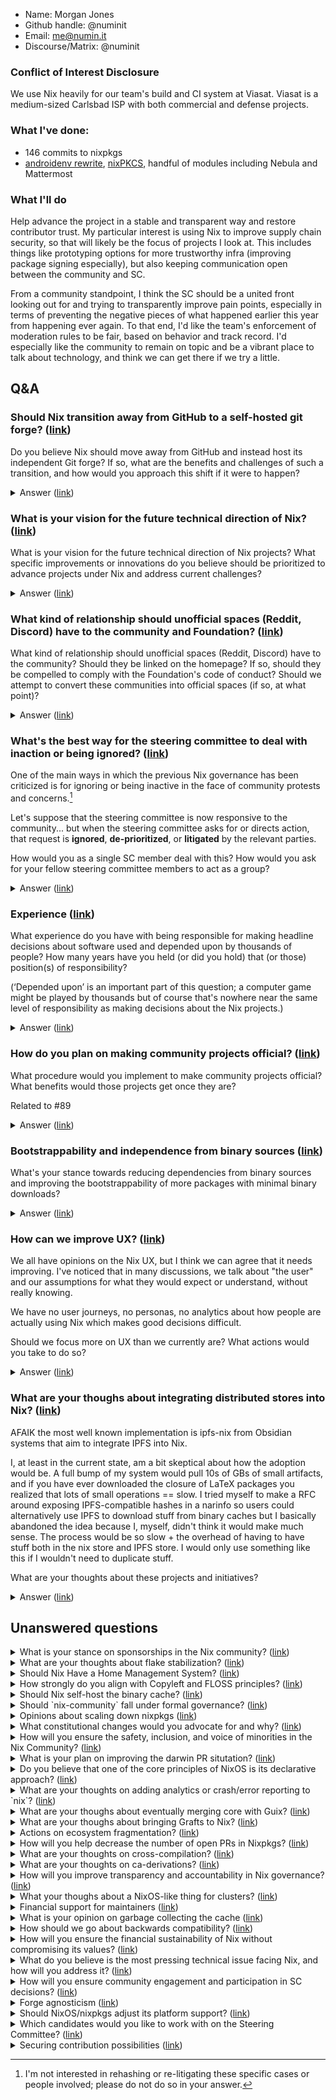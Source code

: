 - Name: Morgan Jones
- Github handle: @numinit
- Email: me@numin.it
- Discourse/Matrix: @numinit

### Conflict of Interest Disclosure

We use Nix heavily for our team's build and CI system at Viasat. Viasat is a medium-sized Carlsbad ISP with both commercial and defense projects.
 
### What I've done:

- 146 commits to nixpkgs
- [androidenv rewrite](https://github.com/NixOS/nixpkgs/pull/89775), [nixPKCS](https://github.com/numinit/nixpkcs), handful of modules including Nebula and Mattermost

### What I'll do

Help advance the project in a stable and transparent way and restore contributor trust. My particular interest is using Nix to improve supply chain security, so that will likely be the focus of projects I look at. This includes things like prototyping options for more trustworthy infra (improving package signing especially), but also keeping communication open between the community and SC.

From a community standpoint, I think the SC should be a united front looking out for and trying to transparently improve pain points, especially in terms of preventing the negative pieces of what happened earlier this year from happening ever again. To that end, I'd like the team's enforcement of moderation rules to be fair, based on behavior and track record. I'd especially like the community to remain on topic and be a vibrant place to talk about technology, and think we can get there if we try a little.
## Q&A

### Should Nix transition away from GitHub to a self-hosted git forge? ([link](https://github.com/NixOS/SC-election-2024/issues/18))


Do you believe Nix should move away from GitHub and instead host its independent Git forge? If so, what are the benefits and challenges of such a transition, and how would you approach this shift if it were to happen?

<details>
<summary>Answer (<a href="https://github.com/NixOS/SC-election-2024/issues/18#issuecomment-2390507410">link</a>)</summary>

For now, no. To quote Pieter Hintjens:

> I'm sure one day some large firm will buy GitHub and break it, and another platform will rise in its place. Until then, Github serves up a near-perfect set of minimal, fast, simple tools.

It's definitely within the purview of the Nix values to experiment, though! Lock-in is a shame, but we should go to where most of our contributors are.
</details>

### What is your vision for the future technical direction of Nix? ([link](https://github.com/NixOS/SC-election-2024/issues/50))


What is your vision for the future technical direction of Nix projects? What specific improvements or innovations do you believe should be prioritized to advance projects under Nix and address current challenges?

<details>
<summary>Answer (<a href="https://github.com/NixOS/SC-election-2024/issues/50#issuecomment-2395917364">link</a>)</summary>

I want to see Nix get more widespread adoption, because that will result in it being more successful. We should focus on how users are actually using things, and work on improving tech that facilitates that:

- Improve developer experience by stabilizing flakes. Try to get flake schemas out as part of this. Target Docker adjacent users so Nix feels less built for its developers, and more built to solve problems.
- Improve trust in the binary cache infrastructure by signing derivations in backwards compatible ways using hardware keystore keys, preferably with remote attestation of those keys.
- Improve the store situation by exploring distributed NAR fetching that helps with cache data egress cost as long as it doesn't also slow things down for people.
- Get rid of things people think are annoying, like cached eval errors. More automation, whenever we see something that's annoying to test by hand. Less nix- commands and more nix commands so there's one clear path to use things.

I love Nix, but also think that there's a huge wealth of technical improvements that will make others love Nix more. Let's focus on how people are actually using the software and iterate on it. 
</details>

### What kind of relationship should unofficial spaces (Reddit, Discord) have to the community and Foundation? ([link](https://github.com/NixOS/SC-election-2024/issues/34))


What kind of relationship should unofficial spaces (Reddit, Discord) have to the community? Should they be linked on the homepage? If so, should they be compelled to comply with the Foundation's code of conduct? Should we attempt to convert these communities into official spaces (if so, at what point)?

<details>
<summary>Answer (<a href="https://github.com/NixOS/SC-election-2024/issues/34#issuecomment-2384701140">link</a>)</summary>

> What kind of relationship should unofficial spaces (Reddit, Discord) have to the community?

The internet is a huge place, and as the userbase of NixOS grows, people will form communities for smaller focus groups or projects. We should encourage and support them, even if they have a different focus from us. People have more fun when they find other like-minded people to hang out with and hack on projects they enjoy.

> Should they be linked on the homepage?

Depends on how much space is on the homepage, and whether they can be fairly presented next to other communities of the same size. Long term, it may make less sense for NixOS to be the arbiter of who gets on the homepage if there are very many communities. For now, it seems like it's useful.

> If so, should they be compelled to comply with the Foundation's code of conduct?

No. They can adopt it if they want and there may be benefits in consistency if they do so, but this is a type of conformity that we have no business enforcing on another community. From the values, "we are a synthesis of varied but overlapping communities." We can be both varied and overlapping while treating each other with respect.

> Should we attempt to convert these communities into official spaces (if so, at what point)?

Possibly, but only at the point where the people running those communities think they're ready for it and they agree it would be beneficial. I think we already have a problem with fragmentation of official spaces between Matrix, GH, and the Discourse. Unofficial spaces each bring their own userbases, which is more a feature of online communities than a bug.
</details>

### What's the best way for the steering committee to deal with inaction or being ignored? ([link](https://github.com/NixOS/SC-election-2024/issues/114))


One of the main ways in which the previous Nix governance has been criticized is for ignoring or being inactive in the face of community protests and concerns.[^1]

[^1]: I'm not interested in rehashing or re-litigating these specific cases or people involved; please do not do so in your answer.

Let's suppose that the steering committee is now responsive to the community... but when the steering committee asks for or directs action, that request is **ignored**, **de-prioritized**, or **litigated** by the relevant parties.

How would you as a single SC member deal with this? How would you ask for your fellow steering committee members to act as a group?


<details>
<summary>Answer (<a href="https://github.com/NixOS/SC-election-2024/issues/114#issuecomment-2395149847">link</a>)</summary>

I like this question. It's a classic "how would you manage conflicts in a team environment" with an open source twist.

> Maintain effective escalation points for issues that require further attention. Decision authority may be delegated to other teams when significant analysis is needed, [...]

First of all, we should really know what's going on before taking action, and it shouldn't be a surprise, because we should have been in active communication with the team this entire time, in meetings on the record. At the end of the day, though, the SC is responsible for the direction of the project, and something's not getting done.

I'd assume the best. Why is the team not making progress? Is there something they're missing? More likely, is there something _we're_ missing as the SC? Where can _we_ fix the leadership failure? Only once all avenues that the SC could have taken to reasonably provide support are exhausted, do we talk about invoking the constitution. So, then it goes:

> [...] but the SC remains responsible if the delegated team fails to reach a decision.

This is where the SC can decide to change the composition of the team, or dissolve the team. It should ideally be done without a shred of animosity. Experiments fail. We're an open source project and a team, it happens.

> We are here, first and foremost, as individuals working together.

That's the approach that will help people in the project stay friendly with each other. What will not help is pitting people in the project against each other to get what someone wants.

> We treat each other with respect and civility. No matter one's individual identity, circumstances, level of contribution to the project, or status, everyone has the right to respect, and everyone has the duty to treat others with respect. We prioritise project health over individual interests.

The community has a right not to be weaponized by the Steering Committee, because doing so would be disrespectful, and an abuse of power. We all agreed on a set of values. Using the SC for destructive, antisocial purposes counter to the community's values should be grounds for dismissal from the SC.
</details>

### Experience ([link](https://github.com/NixOS/SC-election-2024/issues/104))


What experience do you have with being responsible for making headline decisions about software used and depended upon by thousands of people? How many years have you held (or did you hold) that (or those) position(s) of responsibility?

(‘Depended upon’ is an important part of this question; a computer game might be played by thousands but of course that's nowhere near the same level of responsibility as making decisions about the Nix projects.)

<details>
<summary>Answer (<a href="https://github.com/NixOS/SC-election-2024/issues/104#issuecomment-2384678704">link</a>)</summary>

I have led a team actively developing a handful of software products at my day job for the past 7 years. Our primary product is a mobile device manager with thousands of deployments on Android devices. There's no pressure or anything: one bad update can cause a device to need to be factory reset even though they sometimes end up that way without our help. Thorough testcases help a lot, especially end to end ones.

Still, I'm especially proud that a client from 5 years ago works on a newly built server, and vice versa. That's the power of people agreeing on schemas that can evolve gracefully (and an honorable mention to protobuf). 🙂

Besides developing for backwards compatibility (and reasoning about when maintaining compatibility may be a bad idea), responding to security reports, and so on, part of my day job is making sure that every part of our infrastructure from the builds to the deployed product are working well (usually leveraging Nix, of course). Listening to pain points from our customers and other developers is super important here.

OSS stewardship is definitely part of that job for me, and pushing upstream whenever possible is part of the dev process. As much as people depend on our software to work, we depend on our systems to be reliable, so that's why I try to contribute things that were useful for us back to nixpkgs. Things like the [androidenv rewrite](https://github.com/NixOS/nixpkgs/pull/89775) (which has been reliably running our builds for years at this point) came out of that, and community feedback has been very useful to iterate on it. So, instead of making some conditional "if I'm elected" promise, I'm just going to keep iterating and listening to feedback regardless of whether it's in the context of the SC or not, because it seems to be working.
</details>

### How do you plan on making community projects official? ([link](https://github.com/NixOS/SC-election-2024/issues/99))


What procedure would you implement to make community projects official? What benefits would those projects get once they are?

Related to #89

<details>
<summary>Answer (<a href="https://github.com/NixOS/SC-election-2024/issues/99#issuecomment-2387817274">link</a>)</summary>

> We value experimenting with designs and concepts, and folding successful experiments back into continuous improvement for stable components. 

I feel like we should observe how projects are being used and look for people making de facto standards out of them. That's an indication that an experiment is working. Then, we discuss with the project owners and the community about the pros and cons of promoting it. Being bundled with a core Nix project in some fashion would be a benefit.
</details>

### Bootstrappability and independence from binary sources ([link](https://github.com/NixOS/SC-election-2024/issues/119))


What's your stance towards reducing dependencies from binary sources and improving the bootstrappability of more packages with minimal binary downloads?

<details>
<summary>Answer (<a href="https://github.com/NixOS/SC-election-2024/issues/119#issuecomment-2395925010">link</a>)</summary>

Full send, ship it. The bootstrap seeds are too large. I like some of the work that's being done with http://pnut.sh/, where we can compile a C compiler (TCC) as long as we have a POSIX shell. https://nlnet.nl/project/Gash/ can be that shell, since it's implemented in Scheme. And Scheme will probably be able to be bootstrapped in the future from a metacircular evaluator that can be implemented using bin0...

Anyway, what I'm saying is that we should help support some of the GNU full-Scheme bootstrap work, because it's really cool, and a great usecase for Nix. 
</details>

### How can we improve UX? ([link](https://github.com/NixOS/SC-election-2024/issues/109))


We all have opinions on the Nix UX, but I think we can agree that it needs improving. I've noticed that in many discussions, we talk about "the user" and our assumptions for what they would expect or understand, without really knowing.

We have no user journeys, no personas, no analytics about how people are actually using Nix which makes good decisions difficult.

Should we focus more on UX than we currently are? What actions would you take to do so?

<details>
<summary>Answer (<a href="https://github.com/NixOS/SC-election-2024/issues/109#issuecomment-2390493022">link</a>)</summary>

Frankly, I'd go for converting Docker users the most. Show users why Nix can be easier than Docker, but much more powerful, while maintaining some type of Docker compatibility, and we'll get tons of people switching over. The trick is reducing the work required, because few teams will put the time in. It may be a stretch, but doing symbolic execution of Dockerfile commands and ending up with something that Nix can ingest would be awesome.
</details>

### What are your thoughs about integrating distributed stores into Nix? ([link](https://github.com/NixOS/SC-election-2024/issues/113))


AFAIK the most well known implementation is ipfs-nix from Obsidian systems that aim to integrate IPFS into Nix.

I, at least in the current state, am a bit skeptical about how the adoption would be. A full bump of my system would pull 10s of GBs of small artifacts, and if you have ever downloaded the closure of LaTeX packages you realized that lots of small operations == slow. I tried myself to make a RFC around exposing IPFS-compatible hashes in a narinfo so users could alternatively use IPFS to download stuff from binary caches but I basically abandoned the idea because I, myself, didn't think it would make much sense. The process would be so slow + the overhead of having to have stuff both in the nix store and IPFS store. I would only use something like this if I wouldn't need to duplicate stuff.

What are your thoughts about these projects and initiatives?

<details>
<summary>Answer (<a href="https://github.com/NixOS/SC-election-2024/issues/113#issuecomment-2390484587">link</a>)</summary>

Some friends and I got part of the way through an implementation of this for doing mesh binary caches this year at DEF CON. It's really interesting stuff (that's been on hold recently due to life happening, but stay tuned). Setting aside the head of line blocking for checking multiple stores in a mesh configuration, we decided that a distributed store would probably have to be used as an assist to existing unicast HTTP stores for this exact reason, but could alleviate some bandwidth issues.
</details>

## Unanswered questions
<details>
<summary>What is your stance on sponsorships in the Nix community? (<a href="https://github.com/NixOS/SC-election-2024/issues/17">link</a>)</summary>

What is your stance on sponsorships within the Nix community, particularly in light of the controversy surrounding military-industrial companies? How do you believe such sponsorships should be handled, and what steps would you take to avoid aligning Nix with companies that may conflict with the community’s ethical values? Are you in favor of [merging this pr?](https://github.com/NixOS/foundation/pull/140)(yes or no answers only for this specific question, please).

</details>
<details>
<summary>What are your thoughts about flake stabilization? (<a href="https://github.com/NixOS/SC-election-2024/issues/112">link</a>)</summary>

Today, at least me, suggest everyone coming to Nix to take a look on flakes, but everyone eventually has to deal with the showstopper to enable nix-command and flakes as an experimental feature.

The last nix-command breakage, at least the last one I noticed, was the one to update specific inputs that changed a little.

What are your thoughs about the road to remove these feature flags so it is enabled by default?
</details>
<details>
<summary>Should Nix Have a Home Management System? (<a href="https://github.com/NixOS/SC-election-2024/issues/83">link</a>)</summary>

Do you support the development and integration of a native home management system into Nix (similar to `Guix Home`)? If so, how do you envision this system improving the overall user experience and system management, particularly in terms of configurability, security, and ease of use? What challenges do you foresee in implementing such a system, and how would you address them?

</details>
<details>
<summary>How strongly do you align with Copyleft and FLOSS principles? (<a href="https://github.com/NixOS/SC-election-2024/issues/28">link</a>)</summary>

How strongly do you align with copyleft and FLOSS (Free and Libre Open-Source Software) ideas/ethos? What are the key principles of these movements in your view, and how would you advocate for them in your role within the Nix community? I'm particularly interested in supporting candidates who share a strong commitment to these values.
</details>
<details>
<summary>Should Nix self-host the binary cache? (<a href="https://github.com/NixOS/SC-election-2024/issues/19">link</a>)</summary>

Do you believe that Nix should transition to self-hosting the binary cache on bare-metal hardware, rather than relying on third-party services for hosting its cache?
</details>
<details>
<summary>Should `nix-community` fall under formal governance? (<a href="https://github.com/NixOS/SC-election-2024/issues/11">link</a>)</summary>

Do you believe that the nix-community should be managed under the formal governance? If so, how would you propose integrating community management with governance?
</details>
<details>
<summary>Opinions about scaling down nixpkgs (<a href="https://github.com/NixOS/SC-election-2024/issues/98">link</a>)</summary>

Do you think we should scale down nixpkgs or other Nix projects, for example fewer packages, modules, or anything that has maintenance costs? What would be your plan of action?
</details>
<details>
<summary>What constitutional changes would you advocate for and why? (<a href="https://github.com/NixOS/SC-election-2024/issues/35">link</a>)</summary>

If you had the opportunity to amend the constitution, what specific changes would you propose, and why do you believe these changes are necessary?
</details>
<details>
<summary>How will you ensure the safety, inclusion, and voice of minorities in the Nix Community? (<a href="https://github.com/NixOS/SC-election-2024/issues/7">link</a>)</summary>

What specific measures will you advocate for and implement to ensure the safety and inclusion of minorities in the Nix community, and how will you ensure that their voices are actively heard and considered in the decision-making process?

</details>
<details>
<summary>What is your plan on improving the darwin PR situtation? (<a href="https://github.com/NixOS/SC-election-2024/issues/97">link</a>)</summary>

Right now ofborg often takes days to complete package builds for the darwin arches and it is unviable as a reviewer to wait for them to complete as they might never complete or just time out, so darwin builds are often with a bit of luck. Also if they fail, people are often clueless on how to fix the compiler/linker issues.

What are your ideas for that? Should darwin be demoted to tier 3? Should we try to find sponsors for new hardware?
</details>
<details>
<summary>Do you believe that one of the core principles of NixOS is its declarative approach?  (<a href="https://github.com/NixOS/SC-election-2024/issues/9">link</a>)</summary>

If so, should NixOS strive to further minimize state and enhance its declarativity in the future? 
</details>
<details>
<summary>What are your thoughts on adding analytics or crash/error reporting to `nix`? (<a href="https://github.com/NixOS/SC-election-2024/issues/122">link</a>)</summary>

Question https://github.com/NixOS/SC-election-2024/issues/109 by @iFreilicht brought up this topic, and I thought it was worth discussing on its own, because it is quite a nuanced topic. On one hand it has a lot of privacy implications, on the other hand some specific data might be valuable for improving Nix.

Do you think this could be beneficial?
If so, what data could you imagine being helpful to the project?
Do you think it could be implemented in a way that is broadly supported in the community?

</details>
<details>
<summary>What are your thoughs about eventually merging core with Guix? (<a href="https://github.com/NixOS/SC-election-2024/issues/116">link</a>)</summary>

Guix and Nix have a lot in common. Both have a base dir store (/{gnu,nix}/store), both have those drv files that basically run a command with args and env vars in a restricted environment.

It seems natural, at least for me, that in some way both can have a common project and basically a different stdenv and abstractions over it. Maybe the daemon and store parts could be shared and each project would only have it's own evaluator and nixpkgs and users could use Guix to use the same infrastructure Nix would use to build and remote build stuff.

What are your thoughs about eventually uniting this core in a common project?
</details>
<details>
<summary>What are your thoughs about bringing Grafts to Nix? (<a href="https://github.com/NixOS/SC-election-2024/issues/115">link</a>)</summary>

Grafts are a way from Guix to bring fixes to packages that a lot of other packages depend on without having to rebuild the world basically.

What are your thoughs about bringing a equivalent feature to Nix?

[1] https://guix.gnu.org/blog/2020/grafts-continued/
</details>
<details>
<summary>Actions on ecosystem fragmentation? (<a href="https://github.com/NixOS/SC-election-2024/issues/89">link</a>)</summary>

There's a perception that the NixOS ecosystem is becoming increasingly fragmented, whether due to governance disagreements, technical divergences, or experimentation with new approaches. Do you view this fragmentation as a significant issue for the project? If so, what strategies would you propose to address it and promote greater cohesion within the ecosystem?
</details>
<details>
<summary>How will you help decrease the number of open PRs in Nixpkgs? (<a href="https://github.com/NixOS/SC-election-2024/issues/84">link</a>)</summary>

With the whole Wayland-protocols debate going on, one cannot skip the parallel to Nixpkgs. Some users have a good friend committer to have their PRs reviewed and merged. But the frustration even hits some committers that sometimes are caught self-merging.

Practical solutions to end the frustration would (and will) take the entire community participation. How can you, as a lead, help both to accommodate all the opinions and to speed the adoption of solutions, taking down the number while caring about the health (consider burnout) of those involved on applying those measures?

</details>
<details>
<summary>What are your thoughts on cross-compilation? (<a href="https://github.com/NixOS/SC-election-2024/issues/121">link</a>)</summary>

What are your thoughts on cross-compilation support in nixpkgs? In particular, what should happen when changes in nixpkgs conflict with maintaining cross-compilation support?
</details>
<details>
<summary>What are your thoughts on ca-derivations? (<a href="https://github.com/NixOS/SC-election-2024/issues/111">link</a>)</summary>

What are your thoughts on content addressed derivations? Could them eventually be stable to be enabled by default? Would they really reduce the storage and cache usage slope in a significative value?
</details>
<details>
<summary>How will you improve transparency and accountability in Nix governance? (<a href="https://github.com/NixOS/SC-election-2024/issues/48">link</a>)</summary>

What specific steps would you take to enhance transparency and accountability within the Nix governance structure? How would you ensure that decisions are made openly, and that community members have clear insight into the processes and outcomes?
</details>
<details>
<summary>What your thoughs about a NixOS-like thing for clusters? (<a href="https://github.com/NixOS/SC-election-2024/issues/117">link</a>)</summary>

A issue I see with NixOS is that NixOS servers treat machines as pets, which is often normal and desired, but limits the potential to use Nix in clusters or grids of machines. Yeah, there are ways like using NixOS as a platform to run some clustering software such as Nomad or Kubernetes but then you lose most of the cool stuff NixOS has. One can still build the stuff that will be run with Nix to OCI containers but would need to manage and define services using some form of YAML, or HCL. Nix already has stuff for incremental copying of artifacts using nix-copy-closure and binary caches but this is lost when you have to build a OCI container each time you iterate in a service to be run.

BTW systemd has already lots of primitives to be used for this. I think the biggest challenge here would be to unify networking between services. 

What are your thoughs, and vision, about this possible line of work?
</details>
<details>
<summary>Financial support for maintainers (<a href="https://github.com/NixOS/SC-election-2024/issues/108">link</a>)</summary>

Many (though not all) contributors to and maintainers of the nix ecosystem are doing so as unpaid volunteer work next to their fulltime jobs. This is not sustainable, we either need more maintainers, or we need to lower the workload of the ones we have.

One way of doing this would be to sponsor them so they can switch to part-time positions or outright quit their jobs and work on Nix or nixpkgs full-time, potentially with money the foundation already receives in donations.

Would you be in favor of doing something like this? Why or why not?
</details>
<details>
<summary>What is your opinion on garbage collecting the cache (<a href="https://github.com/NixOS/SC-election-2024/issues/96">link</a>)</summary>

The cache is to big and it can't keep growing at the current rate. What is your opinion on how and what and if it should be garbage collected.
</details>
<details>
<summary>How should we go about backwards compatibility? (<a href="https://github.com/NixOS/SC-election-2024/issues/81">link</a>)</summary>

Currently, we seem to be promising compatibility for stable branches, but in new releases, we are allowed to break "if necessary". Where do you think the line of "if necessary" should fall?

How close do you think we can with long-term backwards compatibility - to the Clojure ideal [1] - given the scale of nixpkgs?

Can you answer specifically about NixOS module options, as well as generally for nix community projects?

[1] ["There are only two ways to change software: growing it and breaking it. We don't break."](https://www.youtube.com/watch?v=oyLBGkS5ICk&t=1189s)
</details>
<details>
<summary>How will you ensure the financial sustainability of Nix without compromising its values? (<a href="https://github.com/NixOS/SC-election-2024/issues/47">link</a>)</summary>

How would you ensure the long-term financial sustainability of the Nix project while preserving its open-source ethos and avoiding dependency on corporate sponsorships that may conflict with community values? What alternative funding models would you explore, and how would you engage the community in these decisions?
</details>
<details>
<summary>What do you believe is the most pressing technical issue facing Nix, and how will you address it? (<a href="https://github.com/NixOS/SC-election-2024/issues/16">link</a>)</summary>

What do you believe is the most pressing technical issue currently facing Nix, and how would you prioritize addressing it to ensure the continued stability and advancement of the ecosystem?
</details>
<details>
<summary>How will you ensure community engagement and participation in SC decisions? (<a href="https://github.com/NixOS/SC-election-2024/issues/12">link</a>)</summary>

How would you ensure that the Nix community stays engaged with the Steering Committee (SC), actively participates, and has a meaningful voice in the SC decision-making process to prevent a disconnect in values between the community and the SC?
</details>
<details>
<summary>Forge agnosticism (<a href="https://github.com/NixOS/SC-election-2024/issues/120">link</a>)</summary>

What's your stance towards becoming agnostic of a specific code forge, and what actual steps towards that goal do you have in mind?
</details>
<details>
<summary>Should NixOS/nixpkgs adjust its platform support? (<a href="https://github.com/NixOS/SC-election-2024/issues/106">link</a>)</summary>

Of the currently supported platforms, are there any you think should be promoted to a higher tier or demoted to a lower tier? Are there any currently entirely unsupported platforms which should gain some level of support?

(bit of overlap with #97 with re: darwin specifically)
</details>
<details>
<summary>Which candidates would you like to work with on the Steering Committee? (<a href="https://github.com/NixOS/SC-election-2024/issues/101">link</a>)</summary>

If elected to the Steering Committee, which other candidates would you prefer to work with, and why?
</details>
<details>
<summary>Securing contribution possibilities (<a href="https://github.com/NixOS/SC-election-2024/issues/118">link</a>)</summary>

What possibilities do you see for securing contributors' future possibility to contribute to the project they put their work in? What is your stance towards implementing them?

This question is meant to cover broader aspects that mere code licensing, but also platform decisions (e.g. to protect contributors from being locked out in the future due to platform decisions)?
</details>
